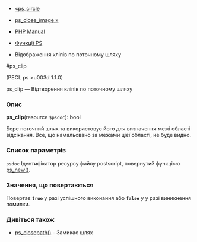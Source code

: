 - [«ps_circle](function.ps-circle.md)
- [ps_close_image »](function.ps-close-image.md)

- [PHP Manual](index.md)
- [Функції PS](ref.ps.md)
- Відображення кліпів по поточному шляху

#ps_clip

(PECL ps \>u003d 1.1.0)

ps_clip — Відтворення кліпів по поточному шляху

### Опис

**ps_clip**(resource `$psdoc`): bool

Бере поточний шлях та використовує його для визначення межі області
відсікання. Все, що намальовано за межами цієї області, не буде
видно.

### Список параметрів

`psdoc`
Ідентифікатор ресурсу файлу postscript, повернутий функцією
[ps_new()](function.ps-new.md).

### Значення, що повертаються

Повертає **`true`** у разі успішного виконання або **`false`** у
у разі виникнення помилки.

### Дивіться також

- [ps_closepath()](function.ps-closepath.md) - Замикає шлях
